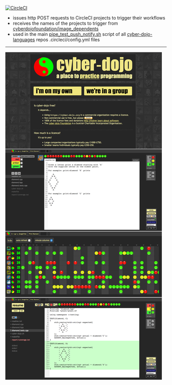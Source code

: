 
[![CircleCI](https://circleci.com/gh/cyber-dojo-languages/image_notifier.svg?style=svg)](https://circleci.com/gh/cyber-dojo-languages/image_notifier)

- issues http POST requests to CircleCI projects to trigger their workflows
- receives the names of the projects to trigger from [cyberdojofoundation/image_dependents](https://github.com/cyber-dojo-languages/image_dependents)
- used in the main [pipe_test_push_notify.sh](https://github.com/cyber-dojo-languages/image_builder/blob/master/build_test_push_notify.sh) script of all [cyber-dojo-languages](https://github.com/cyber-dojo-languages) repos .circleci/config.yml files

- - - -

![cyber-dojo.org home page](https://github.com/cyber-dojo/cyber-dojo/blob/master/shared/home_page_snapshot.png)
